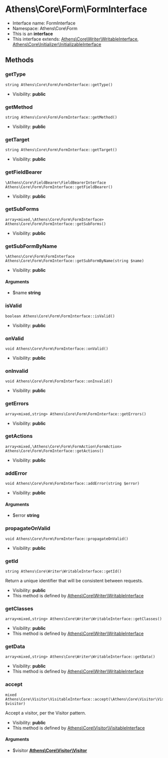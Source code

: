 Athens\Core\Form\FormInterface
===============






* Interface name: FormInterface
* Namespace: Athens\Core\Form
* This is an **interface**
* This interface extends: [Athens\Core\Writer\WritableInterface](Athens-Core-Writer-WritableInterface.md), [Athens\Core\Initializer\InitializableInterface](Athens-Core-Initializer-InitializableInterface.md)





Methods
-------


### getType

    string Athens\Core\Form\FormInterface::getType()





* Visibility: **public**




### getMethod

    string Athens\Core\Form\FormInterface::getMethod()





* Visibility: **public**




### getTarget

    string Athens\Core\Form\FormInterface::getTarget()





* Visibility: **public**




### getFieldBearer

    \Athens\Core\FieldBearer\FieldBearerInterface Athens\Core\Form\FormInterface::getFieldBearer()





* Visibility: **public**




### getSubForms

    array<mixed,\Athens\Core\Form\FormInterface> Athens\Core\Form\FormInterface::getSubForms()





* Visibility: **public**




### getSubFormByName

    \Athens\Core\Form\FormInterface Athens\Core\Form\FormInterface::getSubFormByName(string $name)





* Visibility: **public**


#### Arguments
* $name **string**



### isValid

    boolean Athens\Core\Form\FormInterface::isValid()





* Visibility: **public**




### onValid

    void Athens\Core\Form\FormInterface::onValid()





* Visibility: **public**




### onInvalid

    void Athens\Core\Form\FormInterface::onInvalid()





* Visibility: **public**




### getErrors

    array<mixed,string> Athens\Core\Form\FormInterface::getErrors()





* Visibility: **public**




### getActions

    array<mixed,\Athens\Core\Form\FormAction\FormAction> Athens\Core\Form\FormInterface::getActions()





* Visibility: **public**




### addError

    void Athens\Core\Form\FormInterface::addError(string $error)





* Visibility: **public**


#### Arguments
* $error **string**



### propagateOnValid

    void Athens\Core\Form\FormInterface::propagateOnValid()





* Visibility: **public**




### getId

    string Athens\Core\Writer\WritableInterface::getId()

Return a unique identifier that will be consistent between requests.



* Visibility: **public**
* This method is defined by [Athens\Core\Writer\WritableInterface](Athens-Core-Writer-WritableInterface.md)




### getClasses

    array<mixed,string> Athens\Core\Writer\WritableInterface::getClasses()





* Visibility: **public**
* This method is defined by [Athens\Core\Writer\WritableInterface](Athens-Core-Writer-WritableInterface.md)




### getData

    array<mixed,string> Athens\Core\Writer\WritableInterface::getData()





* Visibility: **public**
* This method is defined by [Athens\Core\Writer\WritableInterface](Athens-Core-Writer-WritableInterface.md)




### accept

    mixed Athens\Core\Visitor\VisitableInterface::accept(\Athens\Core\Visitor\Visitor $visitor)

Accept a visitor, per the Visitor pattern.



* Visibility: **public**
* This method is defined by [Athens\Core\Visitor\VisitableInterface](Athens-Core-Visitor-VisitableInterface.md)


#### Arguments
* $visitor **[Athens\Core\Visitor\Visitor](Athens-Core-Visitor-Visitor.md)**


